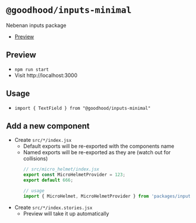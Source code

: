 # `@goodhood/inputs-minimal`
Nebenan inputs package
 
- [Preview](https://goodhood-eu.github.io/goodhood/inputs-minimal/preview/)

## Preview

- `npm run start`
- Visit http://localhost:3000

## Usage
- `import { TextField } from "@goodhood/inputs-minimal"`

## Add a new component

- Create `src/*/index.jsx`
  - Default exports will be re-exported with the components name
  - Named exports will be re-exported as they are (watch out for collisions)
      ```js
      // src/micro_helmet/index.jsx
      export const MicroHelmetProvider = 123;
      export default 666;
    
      // usage
      import { MicroHelmet, MicroHelmetProvider } from 'packages/inputs-minimal';
    ```
- Create `src/*/index.stories.jsx`
  - Preview will take it up automatically




